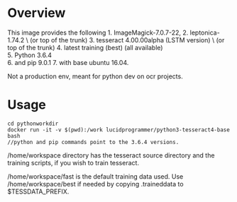 
# Overview

This image provides the following
     1. ImageMagick-7.0.7-22,
     2. leptonica-1.74.2 \ (or top of the trunk)
     3. tesseract 4.00.00alpha (LSTM version) \ (or top of the trunk)
     4. latest training (best) (all available)\
     5. Python 3.6.4 \
     6. and pip 9.0.1
     7. with base ubuntu 16.04.

Not a production env, meant for python dev on ocr projects.

# Usage

```
cd pythonworkdir
docker run -it -v $(pwd):/work lucidprogrammer/python3-tesseract4-base bash
//python and pip commands point to the 3.6.4 versions.

```


/home/workspace directory has the tesseract source directory and the training scripts, if you wish to train tesseract.

/home/workspace/fast is the default training data used. Use /home/workspace/best if needed by copying .traineddata to $TESSDATA_PREFIX.
